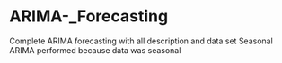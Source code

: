 # ARIMA-_Forecasting
Complete ARIMA forecasting with all description and data set
Seasonal ARIMA performed because data was seasonal

